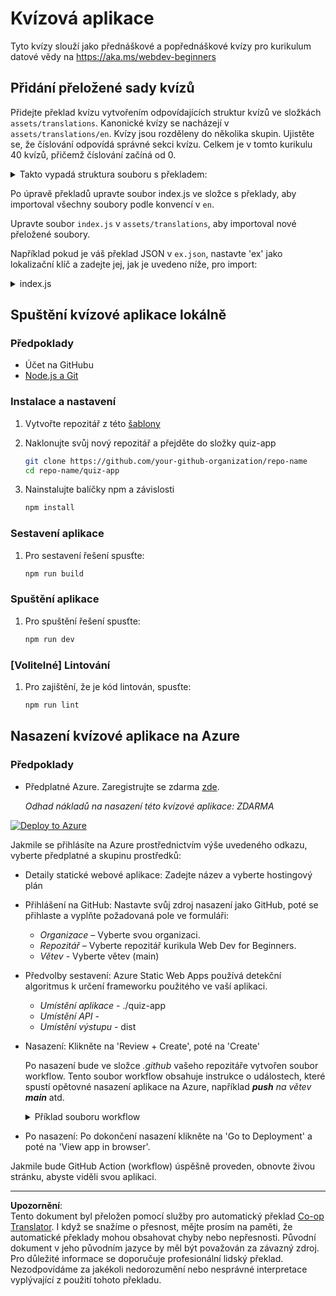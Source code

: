 <!--
CO_OP_TRANSLATOR_METADATA:
{
  "original_hash": "5301875c55bb305e6046bed3a4fd06d2",
  "translation_date": "2025-08-28T04:21:53+00:00",
  "source_file": "quiz-app/README.md",
  "language_code": "cs"
}
-->
# Kvízová aplikace

Tyto kvízy slouží jako přednáškové a popřednáškové kvízy pro kurikulum datové vědy na https://aka.ms/webdev-beginners

## Přidání přeložené sady kvízů

Přidejte překlad kvízu vytvořením odpovídajících struktur kvízů ve složkách `assets/translations`. Kanonické kvízy se nacházejí v `assets/translations/en`. Kvízy jsou rozděleny do několika skupin. Ujistěte se, že číslování odpovídá správné sekci kvízu. Celkem je v tomto kurikulu 40 kvízů, přičemž číslování začíná od 0.

  
<details>
<summary>Takto vypadá struktura souboru s překladem:</summary>

```
[
    {
        "title": "A title",
        "complete": "A complete button title",
        "error": "An error message upon selecting the wrong answer",
        "quizzes": [
            {
                "id": 1,
                "title": "Title",
                "quiz": [
                    {
                        "questionText": "The question asked",
                        "answerOptions": [
                            {
                                "answerText": "Option 1 title",
                                "isCorrect": true
                            },
                            {
                                "answerText": "Option 2 title",
                                "isCorrect": false
                            }
                        ]
                    }
                ]
            }
        ]
    }
]
```
</details>

Po úpravě překladů upravte soubor index.js ve složce s překlady, aby importoval všechny soubory podle konvencí v `en`.

Upravte soubor `index.js` v `assets/translations`, aby importoval nové přeložené soubory.

Například pokud je váš překlad JSON v `ex.json`, nastavte 'ex' jako lokalizační klíč a zadejte jej, jak je uvedeno níže, pro import:

<details>
<summary>index.js</summary>

```
import ex from "./ex.json";

// if 'ex' is localization key then enter it like so in `messages` to expose it 

const messages = {
  ex: ex[0],
};

export default messages;
```

</details>

## Spuštění kvízové aplikace lokálně

### Předpoklady

- Účet na GitHubu
- [Node.js a Git](https://nodejs.org/)

### Instalace a nastavení

1. Vytvořte repozitář z této [šablony](https://github.com/new?template_name=Web-Dev-For-Beginners&template_owner=microsoft) 

1. Naklonujte svůj nový repozitář a přejděte do složky quiz-app

   ```bash
   git clone https://github.com/your-github-organization/repo-name
   cd repo-name/quiz-app
   ```

1. Nainstalujte balíčky npm a závislosti

   ```bash
   npm install
   ```

### Sestavení aplikace

1. Pro sestavení řešení spusťte:

   ```bash
   npm run build
   ```

### Spuštění aplikace

1. Pro spuštění řešení spusťte:

    ```bash
    npm run dev
    ```

### [Volitelné] Lintování

1. Pro zajištění, že je kód lintován, spusťte:

    ```bash
    npm run lint
    ```

## Nasazení kvízové aplikace na Azure 

### Předpoklady
- Předplatné Azure. Zaregistrujte se zdarma [zde](https://aka.ms/azure-free).

    _Odhad nákladů na nasazení této kvízové aplikace: ZDARMA_

[![Deploy to Azure](https://aka.ms/deploytoazurebutton)](https://portal.azure.com/#create/Microsoft.StaticApp)

Jakmile se přihlásíte na Azure prostřednictvím výše uvedeného odkazu, vyberte předplatné a skupinu prostředků:

- Detaily statické webové aplikace: Zadejte název a vyberte hostingový plán
- Přihlášení na GitHub: Nastavte svůj zdroj nasazení jako GitHub, poté se přihlaste a vyplňte požadovaná pole ve formuláři:
    - *Organizace* – Vyberte svou organizaci.
    - *Repozitář* – Vyberte repozitář kurikula Web Dev for Beginners. 
    - *Větev* - Vyberte větev (main) 
- Předvolby sestavení: Azure Static Web Apps používá detekční algoritmus k určení frameworku použitého ve vaší aplikaci. 
    - *Umístění aplikace* - ./quiz-app
    - *Umístění API* -
    - *Umístění výstupu* - dist
- Nasazení: Klikněte na 'Review + Create', poté na 'Create'

    Po nasazení bude ve složce *.github* vašeho repozitáře vytvořen soubor workflow. Tento soubor workflow obsahuje instrukce o událostech, které spustí opětovné nasazení aplikace na Azure, například _**push** na větev **main**_ atd.

    <details>
    <summary>Příklad souboru workflow</summary>
    Zde je příklad, jak může vypadat soubor workflow GitHub Actions:
    name: Azure Static Web Apps CI/CD

    ```
    on:
    push:
        branches:
        - main
    pull_request:
        types: [opened, synchronize, reopened, closed]
        branches:
        - main

    jobs:
    build_and_deploy_job:
        runs-on: ubuntu-latest
        name: Build and Deploy Job
        steps:
        - uses: actions/checkout@v2
        - name: Build And Deploy
            id: builddeploy
            uses: Azure/static-web-apps-deploy@v1
            with:
            azure_static_web_apps_api_token: ${{ secrets.AZURE_STATIC_WEB_APPS_API_TOKEN }}
            repo_token: ${{ secrets.GITHUB_TOKEN }}
            action: "upload"
            app_location: "quiz-app" # App source code path
            api_location: ""API source code path optional
            output_location: "dist" #Built app content directory - optional
    ```

    </details>

- Po nasazení: Po dokončení nasazení klikněte na 'Go to Deployment' a poté na 'View app in browser'.

Jakmile bude GitHub Action (workflow) úspěšně proveden, obnovte živou stránku, abyste viděli svou aplikaci.

---

**Upozornění**:  
Tento dokument byl přeložen pomocí služby pro automatický překlad [Co-op Translator](https://github.com/Azure/co-op-translator). I když se snažíme o přesnost, mějte prosím na paměti, že automatické překlady mohou obsahovat chyby nebo nepřesnosti. Původní dokument v jeho původním jazyce by měl být považován za závazný zdroj. Pro důležité informace se doporučuje profesionální lidský překlad. Nezodpovídáme za jakékoli nedorozumění nebo nesprávné interpretace vyplývající z použití tohoto překladu.